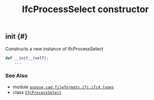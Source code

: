 ﻿---
title: IfcProcessSelect constructor
second_title: Aspose.CAD for Python via .NET API References
description: 
type: docs
weight: 10
url: /python-net/aspose.cad.fileformats.ifc.ifc4.types/ifcprocessselect/__init__/
is_root: false
---

## __init__ {#}

Constructs a new instance of IfcProcessSelect



```python
def __init__(self):
    ...
```





### See Also
* module [`aspose.cad.fileformats.ifc.ifc4.types`](../../)
* class [`IfcProcessSelect`](/cad/python-net/aspose.cad.fileformats.ifc.ifc4.types/ifcprocessselect)
